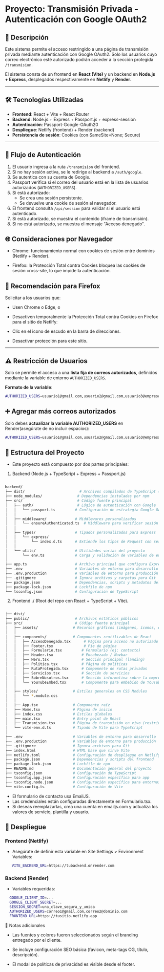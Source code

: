 # Proyecto: Transmisión Privada - Autenticación con Google OAuth2

## 📌 Descripción

Este sistema permite el acceso restringido a una página de transmisión privada mediante autenticación con Google OAuth2. Solo los usuarios cuyo correo electrónico esté autorizado podrán acceder a la sección protegida `/transmision`.

El sistema consta de un frontend en **React (Vite)** y un backend en **Node.js + Express**, desplegados respectivamente en **Netlify** y **Render**.

---

## 🛠️ Tecnologías Utilizadas

- **Frontend**: React + Vite + React Router
- **Backend**: Node.js + Express + Passport.js + express-session
- **Autenticación**: Passport-Google-OAuth20
- **Despliegue**: Netlify (frontend) + Render (backend)
- **Persistencia de sesión**: Cookies (con SameSite=None; Secure)

---

## 🔐 Flujo de Autenticación

1. El usuario ingresa a la ruta `/transmision` del frontend.
2. Si no hay sesión activa, se le redirige al backend a `/auth/google`.
3. Se autentica con su cuenta de Google.
4. Passport verifica si el correo del usuario está en la lista de usuarios autorizados (`AUTHORIZED_USERS`).
5. Si está autorizado:
   - Se crea una sesión persistente.
   - Se devuelve una cookie de sesión al navegador.
6. El frontend consulta `/api/session` para validar si el usuario está autenticado.
7. Si está autorizado, se muestra el contenido (iframe de transmisión).
8. Si no está autorizado, se muestra el mensaje "Acceso denegado".

## 🌐 Consideraciones por Navegador

- Chrome: funcionamiento normal con cookies de sesión entre dominios (Netlify + Render).

- Firefox: la Protección Total contra Cookies bloquea las cookies de sesión cross-site, lo que impide la autenticación.

## 🔧 Recomendación para Firefox

Solicitar a los usuarios que:

- Usen Chrome o Edge, o

- Desactiven temporalmente la Protección Total contra Cookies en Firefox para el sitio de Netlify:

- Clic en el icono de escudo en la barra de direcciones.

- Desactivar protección para este sitio.

---

## ⚠️ Restricción de Usuarios

Solo se permite el acceso a una **lista fija de correos autorizados**, definidos mediante la variable de entorno `AUTHORIZED_USERS`.

**Formato de la variable**:

```bash
AUTHORIZED_USERS=usuario1@gmail.com,usuario2@gmail.com,usuario3@empresa.com
```

## ➕ Agregar más correos autorizados

Solo debes **actualizar la variable AUTHORIZED_USERS** en Render(asegúrate de no incluir espacios):

```bash
AUTHORIZED_USERS=usuario1@gmail.com,usuario2@gmail.com,usuario3@empresa.com,nuevousuario@dominio.com
```
## 📁 Estructura del Proyecto

- Este proyecto está compuesto por dos partes principales:

1.  Backend (Node.js + TypeScript + Express + Passport.js)

```bash

backend/
├── dist/                         # Archivos compilados de TypeScript (output)
├── node_modules/                # Dependencias instaladas por npm
├── src/                         # Código fuente principal
│   ├── auth/                    # Lógica de autenticación con Google
│   │   └── passport.ts         # Configuración de estrategia Google OAuth
│   │
│   ├── middleware/             # Middlewares personalizados
│   │   └── ensureAuthenticated.ts  # Middleware para verificar sesión
│   │
│   ├── types/                  # Tipados personalizados para Express
│   │   └── express/
│   │       └── index.d.ts      # Extiende los tipos de Request con sesión
│   │
│   └── utils/                  # Utilidades varias del proyecto
│       └── env.ts              # Carga y validación de variables de entorno
│
├── app.ts                      # Archivo principal que configura Express y middlewares
├── .env                        # Variables de entorno para desarrollo
├── .env.production             # Variables de entorno para producción
├── .gitignore                  # Ignora archivos y carpetas para Git
├── package.json                # Dependencias, scripts y metadatos del backend
├── package-lock.json           # Lockfile de npm
└── tsconfig.json               # Configuración de TypeScript
```

2.  Frontend ./ (Root del repo con React + TypeScript + Vite).

```bash

├── dist/
├── public/                     # Archivos estáticos públicos
├── src/                        # Código fuente principal
│   ├── assets/                # Recursos gráficos (imágenes, íconos, etc.)
│   │
│   ├── components/            # Componentes reutilizables de React
│   │   ├── AccesoDenegado.tsx      # Página para acceso no autorizado
│   │   ├── Footer.tsx              # Pie de página
│   │   ├── Formulario.tsx         # Formulario (ej: contacto)
│   │   ├── Header.tsx             # Encabezado / Navbar
│   │   ├── Hero.tsx               # Sección principal (landing)
│   │   ├── Politica.tsx           # Página de políticas
│   │   ├── RutaProtegida.tsx      # Componente de rutas privadas
│   │   ├── Servicios.tsx          # Sección de servicios
│   │   ├── SobreNosotros.tsx      # Sección informativa sobre la empresa
│   │   └── YouTubeEmbed.tsx       # Componente para embebido de YouTube
│   │
│   ├── styles/                # Estilos generales en CSS Modules
│   │   └── *.module.css
│   │
│   ├── App.tsx                # Componente raíz
│   ├── Home.tsx               # Página de inicio
│   ├── index.css              # Estilos globales
│   ├── main.tsx               # Entry point de React
│   ├── Transmision.tsx        # Página de transmisión en vivo (restringida)
│   └── vite-env.d.ts          # Tipado de Vite para TypeScript
│
├── .env                       # Variables de entorno para desarrollo
├── .env.production            # Variables de entorno para producción
├── .gitignore                 # Ignora archivos para Git
├── index.html                 # HTML base que sirve Vite
├── netlify.toml               # Configuración de despliegue en Netlify
├── package.json               # Dependencias y scripts del frontend
├── package-lock.json          # Lockfile de npm
├── README.md                  # Documentación general del proyecto
├── tsconfig.json              # Configuración de TypeScript
├── tsconfig.app.json          # Configuración específica para app
├── tsconfig.node.json         # Configuración específica para entornos node
└── vite.config.ts             # Configuración de Vite
```

- El formulario de contacto usa EmailJS.
- Las credenciales están configuradas directamente en Formulario.tsx.
- Si deseas reemplazarlas, crea una cuenta en emailjs.com y actualiza los valores de servicio, plantilla y usuario.

## 🚀 Despliegue

### Frontend (Netlify)

   - Asegúrate de definir esta variable en Site Settings > Environment Variables:

```bash
   VITE_BACKEND_URL=https://tubackend.onrender.com
```

### Backend (Render)

   - Variables requeridas:

```bash
  GOOGLE_CLIENT_ID=...
  GOOGLE_CLIENT_SECRET=...
  SESSION_SECRET=una_clave_segura_y_unica
  AUTHORIZED_USERS=correo1@gmail.com,correo2@dominio.com
  FRONTEND_URL=https://tusitio.netlify.app
```



📌 Notas adicionales

   - Las fuentes y colores fueron seleccionados según el branding entregado por el cliente.

   - Se incluye configuración SEO básica (favicon, meta-tags OG, título, descripción).

   - El modal de políticas de privacidad es visible desde el footer.


